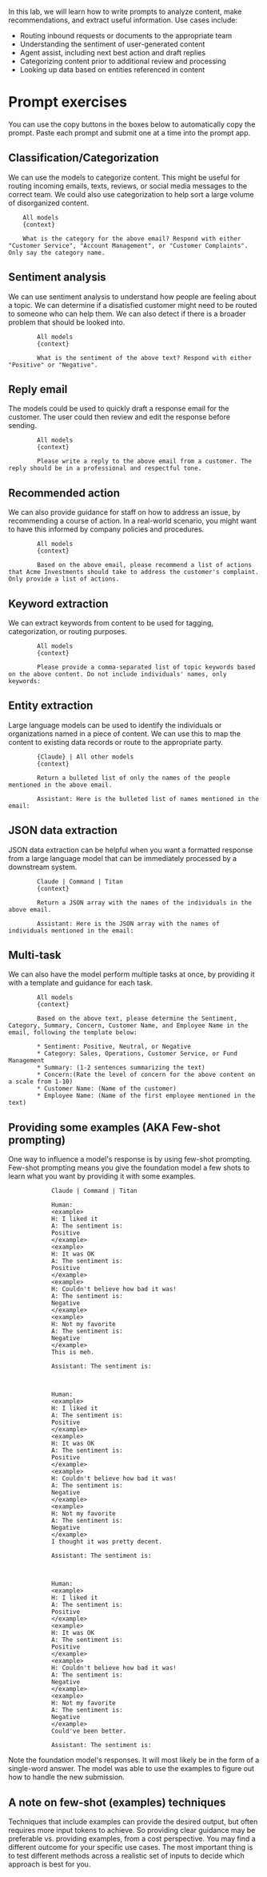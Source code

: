 In this lab, we will learn how to write prompts to analyze content, make recommendations, and extract useful information. Use cases include:

- Routing inbound requests or documents to the appropriate team
- Understanding the sentiment of user-generated content
- Agent assist, including next best action and draft replies
- Categorizing content prior to additional review and processing
- Looking up data based on entities referenced in content

# Prompt exercises
You can use the copy buttons in the boxes below to automatically copy the prompt. Paste each prompt and submit one at a time into the prompt app.

## Classification/Categorization
We can use the models to categorize content. This might be useful for routing incoming emails, texts, reviews, or social media messages to the correct team. We could also use categorization to help sort a large volume of disorganized content.

        All models
        {context}

        What is the category for the above email? Respond with either "Customer Service", "Account Management", or "Customer Complaints". Only say the category name.

## Sentiment analysis
We can use sentiment analysis to understand how people are feeling about a topic. We can determine if a disatisfied customer might need to be routed to someone who can help them. We can also detect if there is a broader problem that should be looked into.


            All models
            {context}

            What is the sentiment of the above text? Respond with either "Positive" or "Negative".

## Reply email
The models could be used to quickly draft a response email for the customer. The user could then review and edit the response before sending.

            All models
            {context}

            Please write a reply to the above email from a customer. The reply should be in a professional and respectful tone.

## Recommended action
We can also provide guidance for staff on how to address an issue, by recommending a course of action. In a real-world scenario, you might want to have this informed by company policies and procedures.

            All models
            {context}

            Based on the above email, please recommend a list of actions that Acme Investments should take to address the customer's complaint. Only provide a list of actions.

 
## Keyword extraction
We can extract keywords from content to be used for tagging, categorization, or routing purposes.


            All models
            {context}

            Please provide a comma-separated list of topic keywords based on the above content. Do not include individuals' names, only keywords:

## Entity extraction
Large language models can be used to identify the individuals or organizations named in a piece of content. We can use this to map the content to existing data records or route to the appropriate party.

            {Claude} | All other models
            {context}

            Return a bulleted list of only the names of the people mentioned in the above email.

            Assistant: Here is the bulleted list of names mentioned in the email:
 
## JSON data extraction
JSON data extraction can be helpful when you want a formatted response from a large language model that can be immediately processed by a downstream system.

            Claude | Command | Titan
            {context}

            Return a JSON array with the names of the individuals in the above email. 

            Assistant: Here is the JSON array with the names of individuals mentioned in the email: 

## Multi-task
We can also have the model perform multiple tasks at once, by providing it with a template and guidance for each task.

            All models
            {context}

            Based on the above text, please determine the Sentiment, Category, Summary, Concern, Customer Name, and Employee Name in the email, following the template below:

            * Sentiment: Positive, Neutral, or Negative
            * Category: Sales, Operations, Customer Service, or Fund Management
            * Summary: (1-2 sentences summarizing the text)
            * Concern:(Rate the level of concern for the above content on a scale from 1-10)
            * Customer Name: (Name of the customer)
            * Employee Name: (Name of the first employee mentioned in the text)

## Providing some examples (AKA Few-shot prompting)
One way to influence a model's response is by using few-shot prompting. Few-shot prompting means you give the foundation model a few shots to learn what you want by providing it with some examples.


                Claude | Command | Titan

                Human:
                <example>
                H: I liked it
                A: The sentiment is:
                Positive
                </example>
                <example>
                H: It was OK
                A: The sentiment is:
                Positive
                </example>
                <example>
                H: Couldn't believe how bad it was!
                A: The sentiment is:
                Negative
                </example>
                <example>
                H: Not my favorite
                A: The sentiment is:
                Negative
                </example>
                This is meh.

                Assistant: The sentiment is:



                Human:
                <example>
                H: I liked it
                A: The sentiment is:
                Positive
                </example>
                <example>
                H: It was OK
                A: The sentiment is:
                Positive
                </example>
                <example>
                H: Couldn't believe how bad it was!
                A: The sentiment is:
                Negative
                </example>
                <example>
                H: Not my favorite
                A: The sentiment is:
                Negative
                </example>
                I thought it was pretty decent.

                Assistant: The sentiment is:



                Human:
                <example>
                H: I liked it
                A: The sentiment is:
                Positive
                </example>
                <example>
                H: It was OK
                A: The sentiment is:
                Positive
                </example>
                <example>
                H: Couldn't believe how bad it was!
                A: The sentiment is:
                Negative
                </example>
                <example>
                H: Not my favorite
                A: The sentiment is:
                Negative
                </example>
                Could've been better.

                Assistant: The sentiment is:

Note the foundation model's responses. It will most likely be in the form of a single-word answer. The model was able to use the examples to figure out how to handle the new submission.

## A note on few-shot (examples) techniques
Techniques that include examples can provide the desired output, but often requires more input tokens to achieve. So providing clear guidance may be preferable vs. providing examples, from a cost perspective. You may find a different outcome for your specific use cases. The most important thing is to test different methods across a realistic set of inputs to decide which approach is best for you.
